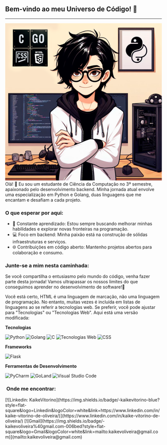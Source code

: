 ## Bem-vindo ao meu Universo de Código! 🌌

<hr />

![Cover](https://raw.githubusercontent.com/Kaike-Vitorino/Kaike-Vitorino/main/read.png)
Olá! 👋 Eu sou um estudante de Ciência da Computação no 3º semestre, apaixonado pelo desenvolvimento backend. Minha jornada atual envolve uma especialização em Python e Golang, duas linguagens que me encantam e desafiam a cada projeto.

### O que esperar por aqui:

- 🚀 Constante aprendizado: Estou sempre buscando melhorar minhas habilidades e explorar novas fronteiras na programação.
- 💻 Foco em backend: Minha paixão está na construção de sólidas infraestruturas e serviços.
- 🌐 Contribuições em código aberto: Mantenho projetos abertos para colaboração e consumo.

### Junte-se a mim nesta caminhada:

Se você compartilha o entusiasmo pelo mundo do código, venha fazer parte desta jornada! Vamos ultrapassar os nossos limites do que conseguimos aprender no desenvolvimento de software!🚀

Você está certo, HTML é uma linguagem de marcação, não uma linguagem de programação. No entanto, muitas vezes é incluída em listas de linguagens ao se referir a tecnologias web. Se preferir, você pode ajustar para "Tecnologias" ou "Tecnologias Web". Aqui está uma versão modificada:

**Tecnologias**

![Python](https://img.shields.io/badge/python-3776AB?logo=python&logoColor=white&style=for-the-badge) ![Golang](https://img.shields.io/badge/go-00ADD8?logo=go&logoColor=white&style=for-the-badge) ![C](https://img.shields.io/badge/C-00599C?logo=c&logoColor=white&style=for-the-badge) ![Tecnologias Web](https://img.shields.io/badge/html5-%23E34F26.svg?logo=html5&logoColor=white&style=for-the-badge) ![CSS](https://img.shields.io/badge/css3-%231572B6.svg?logo=css3&logoColor=white&style=for-the-badge)

**Frameworks**

![Flask](https://img.shields.io/badge/flask-%23000.svg?logo=flask&logoColor=white&style=for-the-badge)

**Ferramentas de Desenvolvimento**

![PyCharm](https://img.shields.io/badge/-PyCharm-333333?style=flat&logo=pycharm) ![GoLand](https://img.shields.io/badge/-GoLand-333333?style=flat&logo=goland) ![Visual Studio Code](https://img.shields.io/badge/-Visual%20Studio%20Code-333333?style=flat&logo=visual-studio-code)

<h3>&nbsp;Onde me encontrar: </h3>
[![Linkedin: KaikeVitorino](https://img.shields.io/badge/-kaikevitorino-blue?style=flat-square&logo=Linkedin&logoColor=white&link=https://www.linkedin.com/in/kaike-vitorino-de-oliveira/)](https://www.linkedin.com/in/kaike-vitorino-de-oliveira/) [![Gmail](https://img.shields.io/badge/-kaikevoliveira%40gmail.com-006bed?style=flat-square&logo=Gmail&logoColor=white&link=mailto:kaikevoliveira@gmail.com)](mailto:kaikevoliveira@gmail.com)

